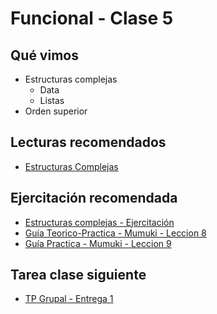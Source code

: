 # Funcional - Clase 5

## Qué vimos

* Estructuras complejas
  * Data
  * Listas
* Orden superior

## Lecturas recomendados
* [Estructuras Complejas](https://docs.google.com/document/d/11C2UAbP70dP7sTID-ZxJm_a-5ypKxQUEuZr6GVk5yFI)

## Ejercitación recomendada
* [Estructuras complejas - Ejercitación](https://docs.google.com/document/d/11C2UAbP70dP7sTID-ZxJm_a-5ypKxQUEuZr6GVk5yFI/edit#heading=h.r1hxee7v5434)
* [Guía Teorico-Practica - Mumuki - Leccion 8](https://mumuki.io/central/lessons/192-programacion-funcional-listas)
* [Guía Practica - Mumuki - Leccion 9](https://mumuki.io/central/lessons/192-programacion-funcional-listas)

## Tarea clase siguiente

* [TP Grupal - Entrega 1](https://docs.google.com/document/d/16hWh3sRzt3Trsk5UQQg5Q07H8RAKeKXo1LoaKuoxBUI)
